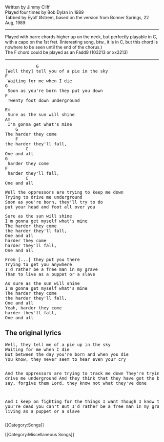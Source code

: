 Written by Jimmy Cliff<br>
Played four times by Bob Dylan in 1989<br>
Tabbed by Eyolf Østrem, based on the version from Bonner Springs,
22 Aug, 1989

----
Played with barre chords higher up on the neck, but perfectly playable
in C, with a capo on the 1st fret. (Interesting song, btw., it is in
C, but this chord is nowhere to be seen until the end of the
chorus.)<br>
The F chord could be played as an Fadd9 (103213 or xx3213)

----
<pre class="verse">
            G
[Well they] tell you of a pie in the sky
F
 Waiting for me when I die
G
 Soon as you're born they put you down
F
 Twenty foot down underground
</pre>

<pre class="refrain">
Em
 Sure as the sun will shine
Am
 I'm gonna get what's mine
    G
The harder they come
    F
the harder they'll fall,
        C
One and all
G
 harder they come
F
 harder they'll fall,
        C
One and all
</pre>

<pre class="verse">
Well the oppressors are trying to keep me down
Trying to drive me underground
Soon as you're born, they'll try to do
put your head and foot all over you
</pre>

<pre class="refrain">
Sure as the sun will shine
I'm gonna get myself what's mine
The harder they come
the harder they'll fall,
One and all
harder they come
harder they'll fall,
One and all
</pre>

<pre class="verse">
From [...] they put you there
Trying to get you anywhere
I'd rather be a free man in my grave
Than to live as a puppet or a slave
</pre>

<pre class="refrain">
As sure as the sun will shine
I'm gonna get myself what's mine
The harder they come
the harder they'll fall,
One and all
Yeah, harder they come
harder they'll fall,
One and all
</pre>

<h2 class="songversion">The original lyrics</h2>
<pre class="verse">
Well, they tell me of a pie up in the sky
Waiting for me when I die
But between the day you're born and when you die
You know, they never seem to hear even your cry

And the oppressors are trying to track me down
They're trying to drive me underground
And they think that they have got the battle won
I say, forgive them Lord, they know not what they've done

And I keep on fighting for the things I want
Though I know that when you're dead you can't
But I'd rather be a free man in my grave
Than living as a puppet or a slave
</pre>

[[Category:Songs]]

[[Category:Miscellaneous Songs]]